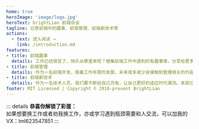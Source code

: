 ```yaml
---
home: true
heroImage: 'image/logo.jpg'
heroText: brightLian 前端杂谈
tagline: 记录前端中的趣事、前端管理、前端新技术等
actions:
  - text: 进入阅读 →
    link: /introduction.md
features:
- title: 前端趣事
  details: 工作已经很苦了，快乐从哪里来呢？搜集前端工作中遇到的有趣事情，分享给更多感兴趣的人。
- title: 前端管理
  details: 作为一名前端开发，随着工作年限的发展，未来或多或少会接触到管理相关的内容。无论是项目管理还是人员管理，我们也有必要了解一些。
- title: 前端新技术
  details: 作为一名技术人员，我们要不断给自己充电，让自己更好的适应时代潮流。本部分对前端新技术、发展前景进行分析。
footer: MIT Licensed | Copyright © 2018-present BrightLian
---
```

::: details
**恭喜你解锁了彩蛋：**  
如果想要换工作或者劝我换工作，亦或学习遇到瓶颈需要和人交流，可以加我的VX：lml623547851
:::